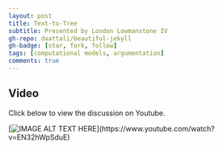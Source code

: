 ```yaml
---
layout: post
title: Text-to-Tree
subtitle: Presented by London Lowmanstone IV
gh-repo: daattali/beautiful-jekyll
gh-badge: [star, fork, follow]
tags: [computational models, argumentation]
comments: true
---
```


## Video

Click below to view the discussion on Youtube.

[![IMAGE ALT TEXT HERE]([https://i9.ytimg.com/vi/EN32hWpSduE/mqdefault.jpg?v=63fba8c9&sqp=CNyFzaAG&rs=AOn4CLDuUnO0SgA5KfpFJX8ioSCDb6EIFA](https://www.svgrepo.com/show/209284/play-button.svg))](https://www.youtube.com/watch?v=EN32hWpSduE)
